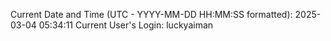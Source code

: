 Current Date and Time (UTC - YYYY-MM-DD HH:MM:SS formatted): 2025-03-04 05:34:11
Current User's Login: luckyaiman
